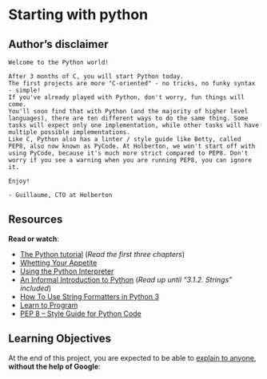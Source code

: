 <h1> Starting with python </h1>
<h2>Author’s disclaimer</h2>

<pre><code>Welcome to the Python world!

After 3 months of C, you will start Python today.
The first projects are more &quot;C-oriented&quot; - no tricks, no funky syntax - simple!
If you&#39;ve already played with Python, don&#39;t worry, fun things will come.
You&#39;ll soon find that with Python (and the majority of higher level languages), there are ten different ways to do the same thing. Some tasks will expect only one implementation, while other tasks will have multiple possible implementations.
Like C, Python also has a linter / style guide like Betty, called PEP8, also now known as PyCode. At Holberton, we won&#39;t start off with using PyCode, because it&#39;s much more strict compared to PEP8. Don&#39;t worry if you see a warning when you are running PEP8, you can ignore it.

Enjoy!

- Guillaume, CTO at Holberton
</code></pre>

<h2>Resources</h2>

<p><strong>Read or watch</strong>:</p>

<ul>
<li><a href="https://docs.python.org/3.4/tutorial/index.html" title="The Python tutorial" target="_blank">The Python tutorial</a> (<em>Read the first three chapters</em>)</li>
<li><a href="https://docs.python.org/3.4/tutorial/appetite.html" title="Whetting Your Appetite" target="_blank">Whetting Your Appetite</a> </li>
<li><a href="https://docs.python.org/3.4/tutorial/interpreter.html" title="Using the Python Interpreter" target="_blank">Using the Python Interpreter</a> </li>
<li><a href="https://docs.python.org/3.4/tutorial/introduction.html" title="An Informal Introduction to Python" target="_blank">An Informal Introduction to Python</a> (<em>Read up until &ldquo;3.1.2. Strings&rdquo; included</em>)</li>
<li><a href="" title="How To Use String Formatters in Python 3" target="_blank">How To Use String Formatters in Python 3</a> </li>
<li><a href="https://www.digitalocean.com/community/tutorials/how-to-use-string-formatters-in-python-3" title="Learn to Program" target="_blank">Learn to Program</a> </li>
<li><a href="https://www.youtube.com/playlist?list=PLGLfVvz_LVvTn3cK5e6LjhgGiSeVlIRwt" title="PEP 8 -- Style Guide for Python Code" target="_blank">PEP 8 &ndash; Style Guide for Python Code</a> </li>
</ul>

<h2>Learning Objectives</h2>

<p>At the end of this project, you are expected to be able to <a href="/rltoken/fBqNUTa-ZywgkDpUYfAzAQ" title="explain to anyone" target="_blank">explain to anyone</a>, <strong>without the help of Google</strong>:</p>
